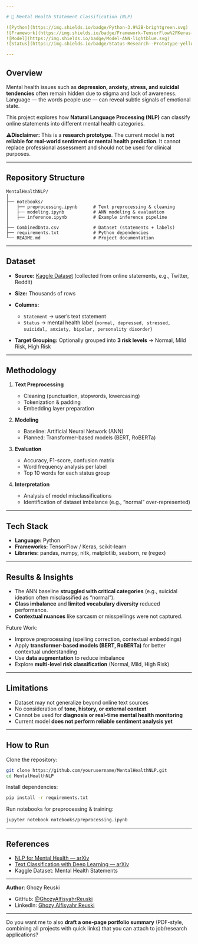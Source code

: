 ```yaml
---

# 💬 Mental Health Statement Classification (NLP)

![Python](https://img.shields.io/badge/Python-3.9%2B-brightgreen.svg)
![Framework](https://img.shields.io/badge/Framework-TensorFlow%2FKeras-orange.svg)
![Model](https://img.shields.io/badge/Model-ANN-lightblue.svg)
![Status](https://img.shields.io/badge/Status-Research--Prototype-yellow.svg)

---
```


## Overview

Mental health issues such as **depression, anxiety, stress, and suicidal tendencies** often remain hidden due to stigma and lack of awareness. Language — the words people use — can reveal subtle signals of emotional state.

This project explores how **Natural Language Processing (NLP)** can classify online statements into different mental health categories.

⚠**Disclaimer:**
This is a **research prototype**. The current model is **not reliable for real-world sentiment or mental health prediction**. It cannot replace professional assessment and should not be used for clinical purposes.

---

## Repository Structure

```
MentalHealthNLP/
│
├── notebooks/
│   ├── preprocessing.ipynb      # Text preprocessing & cleaning
│   ├── modeling.ipynb           # ANN modeling & evaluation
│   ├── inference.ipynb          # Example inference pipeline
│
├── CombinedData.csv             # Dataset (statements + labels)
├── requirements.txt             # Python dependencies
└── README.md                    # Project documentation
```

---

## Dataset

* **Source:** [Kaggle Dataset](#) (collected from online statements, e.g., Twitter, Reddit)
* **Size:** Thousands of rows
* **Columns:**

  * `Statement` → user’s text statement
  * `Status` → mental health label (`normal, depressed, stressed, suicidal, anxiety, bipolar, personality disorder`)
* **Target Grouping:** Optionally grouped into **3 risk levels** → Normal, Mild Risk, High Risk

---

## Methodology

1. **Text Preprocessing**

   * Cleaning (punctuation, stopwords, lowercasing)
   * Tokenization & padding
   * Embedding layer preparation

2. **Modeling**

   * Baseline: Artificial Neural Network (ANN)
   * Planned: Transformer-based models (BERT, RoBERTa)

3. **Evaluation**

   * Accuracy, F1-score, confusion matrix
   * Word frequency analysis per label
   * Top 10 words for each status group

4. **Interpretation**

   * Analysis of model misclassifications
   * Identification of dataset imbalance (e.g., “normal” over-represented)

---

## Tech Stack

* **Language:** Python
* **Frameworks:** TensorFlow / Keras, scikit-learn
* **Libraries:** pandas, numpy, nltk, matplotlib, seaborn, re (regex)

---

## Results & Insights

* The ANN baseline **struggled with critical categories** (e.g., suicidal ideation often misclassified as “normal”).
* **Class imbalance** and **limited vocabulary diversity** reduced performance.
* **Contextual nuances** like sarcasm or misspellings were not captured.

 Future Work:

* Improve preprocessing (spelling correction, contextual embeddings)
* Apply **transformer-based models (BERT, RoBERTa)** for better contextual understanding
* Use **data augmentation** to reduce imbalance
* Explore **multi-level risk classification** (Normal, Mild, High Risk)

---

## Limitations

* Dataset may not generalize beyond online text sources
* No consideration of **tone, history, or external context**
* Cannot be used for **diagnosis or real-time mental health monitoring**
* Current model **does not perform reliable sentiment analysis yet**

---

##  How to Run

Clone the repository:

```bash
git clone https://github.com/yourusername/MentalHealthNLP.git
cd MentalHealthNLP
```

Install dependencies:

```bash
pip install -r requirements.txt
```

Run notebooks for preprocessing & training:

```bash
jupyter notebook notebooks/preprocessing.ipynb
```

---

## References

* [NLP for Mental Health — arXiv](https://arxiv.org/abs/2309.13933)
* [Text Classification with Deep Learning — arXiv](https://arxiv.org/abs/2003.11591)
* Kaggle Dataset: Mental Health Statements

---

 **Author**: Ghozy Reuski

* GitHub: [@GhozyAlfisyahrReuski](https://github.com/GhozyAlfisyahrReuski)
* LinkedIn: [Ghozy Alfisyahr Reuski](https://www.linkedin.com/in/ghozy-alfisyahr-reuski-1133481ba/)

---

Do you want me to also **draft a one-page portfolio summary** (PDF-style, combining all projects with quick links) that you can attach to job/research applications?
